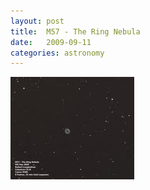 ```yaml
---
layout: post
title:  M57 - The Ring Nebula
date:   2009-09-11
categories: astronomy
---
```


<!-- more -->


[![M13](/astronomy/2009_09_09_M57_thumb.jpg)](/astronomy/2009_09_09_M57.jpg)

